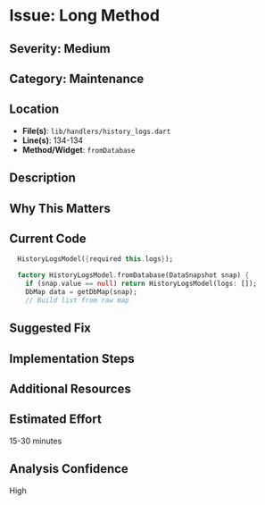 # Issue: Long Method

## Severity: Medium

## Category: Maintenance

## Location
- **File(s)**: `lib/handlers/history_logs.dart`
- **Line(s)**: 134-134
- **Method/Widget**: `fromDatabase`

## Description


## Why This Matters


## Current Code
```dart
  HistoryLogsModel({required this.logs});

  factory HistoryLogsModel.fromDatabase(DataSnapshot snap) {
    if (snap.value == null) return HistoryLogsModel(logs: []);
    DbMap data = getDbMap(snap);
    // Build list from raw map
```

## Suggested Fix


## Implementation Steps


## Additional Resources


## Estimated Effort
15-30 minutes

## Analysis Confidence
High
